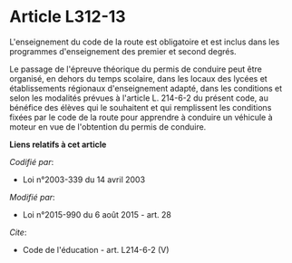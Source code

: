 # Article L312-13

L'enseignement du code de la route est obligatoire et est inclus dans les programmes d'enseignement des premier et second
degrés. 

Le passage de l'épreuve théorique du permis de conduire peut être organisé, en dehors du temps scolaire, dans les locaux des
lycées et établissements régionaux d'enseignement adapté, dans les conditions et selon les modalités prévues à l'article L.
214-6-2 du présent code, au bénéfice des élèves qui le souhaitent et qui remplissent les conditions fixées par le code de la
route pour apprendre à conduire un véhicule à moteur en vue de l'obtention du permis de conduire.

**Liens relatifs à cet article**

_Codifié par_:

  - Loi n°2003-339 du 14 avril 2003

_Modifié par_:

  - Loi n°2015-990 du 6 août 2015 - art. 28

_Cite_:

  - Code de l'éducation - art. L214-6-2 (V)

